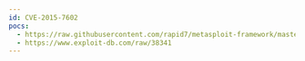 ```yaml
---
id: CVE-2015-7602
pocs:
  - https://raw.githubusercontent.com/rapid7/metasploit-framework/master/modules/auxiliary/scanner/ftp/bison_ftp_traversal.rb
  - https://www.exploit-db.com/raw/38341
---
```


